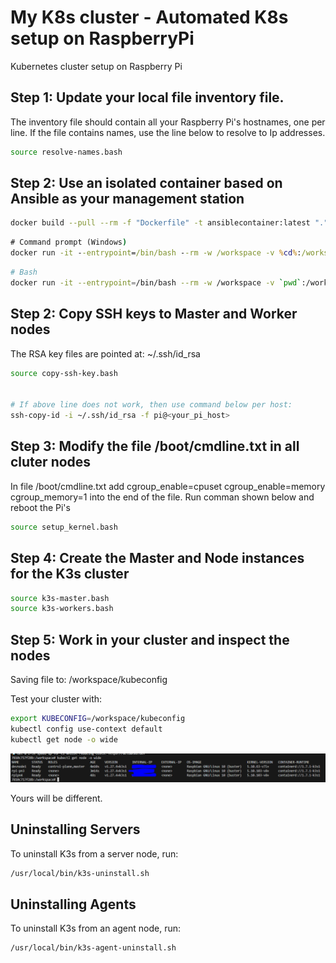 # My K8s cluster - Automated K8s setup on RaspberryPi
Kubernetes cluster setup on Raspberry Pi


## Step 1: Update your local file inventory file.
The inventory file should contain all your Raspberry Pi's hostnames, one per line. If the file contains names, use the line below to resolve to Ip addresses.

```bash
source resolve-names.bash
```
## Step 2: Use an isolated container based on Ansible as your management station
```bash
docker build --pull --rm -f "Dockerfile" -t ansiblecontainer:latest "."
```



```cmd
# Command prompt (Windows)
docker run -it --entrypoint=/bin/bash --rm -w /workspace -v %cd%:/workspace ansiblecontainer
```

```bash
# Bash
docker run -it --entrypoint=/bin/bash --rm -w /workspace -v `pwd`:/workspace ansiblecontainer
```

## Step 2: Copy SSH keys to Master and Worker nodes
The RSA key files are pointed at: ~/.ssh/id_rsa 
```bash
source copy-ssh-key.bash


# If above line does not work, then use command below per host:
ssh-copy-id -i ~/.ssh/id_rsa -f pi@<your_pi_host>
``` 

## Step 3: Modify the file /boot/cmdline.txt in all cluter nodes
In file /boot/cmdline.txt add cgroup_enable=cpuset cgroup_enable=memory cgroup_memory=1 into the end of the file.
Run comman shown below and reboot the Pi's

```bash
source setup_kernel.bash
```

## Step 4: Create the Master and Node instances for the K3s cluster
```bash
source k3s-master.bash
source k3s-workers.bash
```
## Step 5: Work in your cluster and inspect the nodes
Saving file to: /workspace/kubeconfig

Test your cluster with:
```bash
export KUBECONFIG=/workspace/kubeconfig
kubectl config use-context default
kubectl get node -o wide
```
![image info](k3s-ready.PNG)

Yours will be different.

## Uninstalling Servers
To uninstall K3s from a server node, run:

```bash
/usr/local/bin/k3s-uninstall.sh
```

## Uninstalling Agents
To uninstall K3s from an agent node, run:
```bash
/usr/local/bin/k3s-agent-uninstall.sh
```
